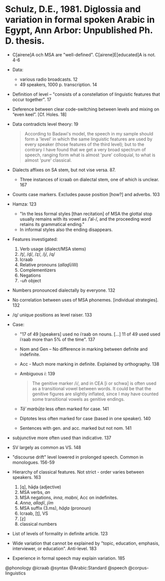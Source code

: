 # Schulz, D.E., 1981. Diglossia and variation in formal spoken Arabic in Egypt, Ann Arbor: Unpublished Ph. D. thesis.

- C[airene]A och MSA are "well-defined". C[airene]E[educated]A is not. 4-6

- Data: 
    - various radio broadcasts. 12
    - 49 speakers, 1000 p. transcription. 14

- Definition of level – "consists of a constellation of linguistic features that occur together". 17

- Deference between clear code-switching between levels and mixing on “even keel”. [Cf. Holes. 18]

- Data contradicts level theory: 19 

  > According to Badawi's model, the speech in my sample should form a 'level' in which the same linguistic features are used by every speaker (those features of the third level); but to the contrary I have found that we get a very broad spectrum of speech, ranging form what is almost 'pure' colloquial, to what is almost 'pure' classical.

- Dialects affixes on SA stem, but not vise versa. 87. 
  - Three instances of icraab on dialectal stem, one of which is unclear. 167

- Counts case markers. Excludes pause position [how?] and adverbs. 103

- Hamza: 123
  - "In the less formal styles [than recitation] of MSA the glottal stop usually remains with its vowel as /ʾal-/, and the proceeding word retains its grammatical ending."
  - In informal styles also the ending disappears.

- Features investigated:
  1. Verb usage (dialect/MSA stems)
  2. /ṯ/, /ḏ/, /ẓ/, /j/, /q/
  3. Icraab
  4. Relative pronouns (*allaḏī/illi*)
  5. Complementizers
  6. Negations
  7. *-uh* object

- Numbers pronounced dialectally by everyone. 132

- No correlation between uses of MSA phonemes. [individual strategies]. 132

- /q/ unique positions as level raiser. 133

- Case:
  - "17 of 49 [speakers] used no iʿraab on nouns. [...] 11 of 49 used used iʿraab more than 5% of the time". 137
  - Nom and Gen – No difference in marking between definite and indefinite. 
  - Acc - Much more marking in definite. Explained by orthography. 138
  - Ambiguous *i*: 139
    
    > The genitive marker /i/, and in CEA [i or schwa] is often used as a transitional vowel between words. It could be that the genitive figures are slightly inflated, since I may have counted some transitional vowels as genitive endings.

  - *Tāʾ marbūṭa* less often marked for case. 141
  - Diptotes less often marked for case (based in one speaker). 140
  - Sentences with gen. and acc. marked but not nom. 141

- subjunctive more often used than indicative. 137

- SV largely as common as VS. 148

- "discourse drift" level lowered in prolonged speech. Common in monologues. 156-59

- Hierarchy of classical features. Not strict - order varies between speakers. 163
  1. [q], hāḏa (adjective)
  2. MSA verbs, *an*
  3. MSA negations, *inna*, *mabni*, Acc on indefinites.
  4. *Anna*, *allaḏī*, *jīm*
  5. MSA suffix (3.ms), *hāḏa* (pronoun)
  6. Icraab, [ṯ], VS
  7. [ẓ]
  8. classical numbers

- List of levels of formality in definite article. 123

- Wide variation that cannot be explained by "topic, education, emphasis, interviewer, or education". Anti-level. 183

- Experience in formal speech may explain variation. 185

@phonology
@icraab
@syntax
@Arabic:Standard
@speech
@corpus-linguistics
